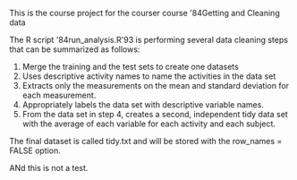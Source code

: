This is the course project for the courser course '84Getting and Cleaning data

The R script '84run_analysis.R'93 is performing several data cleaning steps that can be summarized as follows:


1. Merge the training and the test sets to create one datasets
2. Uses descriptive activity names to name the activities in the data set
3. Extracts only the measurements on the mean and standard deviation for each measurement.
4. Appropriately labels the data set with descriptive variable names.
5. From the data set in step 4, creates a second, independent tidy data set with the average of each variable for each activity and each subject.

The final dataset is called tidy.txt and will be stored with the row_names = FALSE option.

ANd this is not a test.
